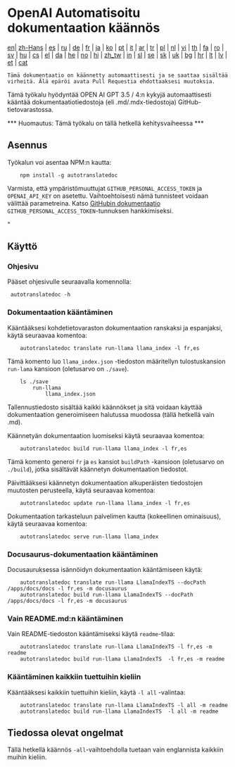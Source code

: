 
# OpenAI Automatisoitu dokumentaation käännös

[en](../README.md)| [zh-Hans](/i18n/README_zh-Hans.md) | [es](/i18n/README_es.md) | [ru](/i18n/README_ru.md) | [de](/i18n/README_de.md) | [fr](/i18n/README_fr.md) | [ja](/i18n/README_ja.md) | [ko](/i18n/README_ko.md) | [pt](/i18n/README_pt.md) | [it](/i18n/README_it.md) | [ar](/i18n/README_ar.md) | [tr](/i18n/README_tr.md) | [pl](/i18n/README_pl.md) | [nl](/i18n/README_nl.md) | [vi](/i18n/README_vi.md) | [th](/i18n/README_th.md) | [fa](/i18n/README_fa.md) | [ro](/i18n/README_ro.md) | [sv](/i18n/README_sv.md) | [hu](/i18n/README_hu.md) | [cs](/i18n/README_cs.md) | [el](/i18n/README_el.md) | [da](/i18n/README_da.md) | [he](/i18n/README_he.md) | [no](/i18n/README_no.md) | [hi](/i18n/README_hi.md) | [zh_tw](/i18n/README_zh_tw.md) | [in](/i18n/README_in.md) | [sl](/i18n/README_sl.md) | [se](/i18n/README_se.md) | [sk](/i18n/README_sk.md) | [uk](/i18n/README_uk.md) | [bg](/i18n/README_bg.md) | [hr](/i18n/README_hr.md) | [lt](/i18n/README_lt.md) | [lv](/i18n/README_lv.md) | [et](/i18n/README_et.md) | [cat](/i18n/README_cat.md) 

```Tämä dokumentaatio on käännetty automaattisesti ja se saattaa sisältää virheitä. Älä epäröi avata Pull Requestia ehdottaaksesi muutoksia.```


Tämä työkalu hyödyntää OPEN AI GPT 3.5 / 4:n kykyjä automaattisesti kääntää dokumentaatiotiedostoja (eli .md/.mdx-tiedostoja) GitHub-tietovarastossa.

*** Huomautus: Tämä työkalu on tällä hetkellä kehitysvaiheessa ***


## Asennus

Työkalun voi asentaa NPM:n kautta:


```
    npm install -g autotranslatedoc
```

Varmista, että ympäristömuuttujat `GITHUB_PERSONAL_ACCESS_TOKEN` ja `OPENAI_API_KEY` on asetettu. Vaihtoehtoisesti nämä tunnisteet voidaan välittää parametreina. Katso [GitHubin dokumentaatio](https://docs.github.com/en/github/authenticating-to-github/creating-a-personal-access-token) `GITHUB_PERSONAL_ACCESS_TOKEN`-tunnuksen hankkimiseksi.


"
## Käyttö

### Ohjesivu
Pääset ohjesivulle seuraavalla komennolla:
```
 autotranslatedoc -h
```
### Dokumentaation kääntäminen

Kääntääksesi kohdetietovaraston dokumentaation ranskaksi ja espanjaksi, käytä seuraavaa komentoa:
```
    autotranslatedoc translate run-llama llama_index -l fr,es
```

Tämä komento luo `llama_index.json` -tiedoston määritellyn tulostuskansion `run-lama` kansioon (oletusarvo on `./save`).
```
    ls ./save
        run-llama
            llama_index.json 
```
Tallennustiedosto sisältää kaikki käännökset ja sitä voidaan käyttää dokumentaation generoimiseen halutussa muodossa (tällä hetkellä vain .md).

Käännetyän dokumentaation luomiseksi käytä seuraavaa komentoa:

```
    autotranslatedoc build run-llama llama_index -l fr,es
```

Tämä komento generoi `fr` ja `es` kansiot `buildPath` -kansioon (oletusarvo on `./build`), jotka sisältävät käännetyn dokumentaation tiedostot.

Päivittääksesi käännetyn dokumentaation alkuperäisten tiedostojen muutosten perusteella, käytä seuraavaa komentoa:

```
    autotranslatedoc update run-llama llama_index -l fr,es
```

Dokumentaation tarkasteluun palvelimen kautta (kokeellinen ominaisuus), käytä seuraavaa komentoa:
```
    autotranslatedoc serve run-llama llama_index
```
### Docusaurus-dokumentaation kääntäminen

Docusauruksessa isännöidyn dokumentaation kääntämiseen käytä:

```
    autotranslatedoc translate run-llama LlamaIndexTS --docPath /apps/docs/docs -l fr,es -m docusaurus
    autotranslatedoc build run-llama LlamaIndexTS --docPath /apps/docs/docs -l fr,es -m docusaurus
```
### Vain README.md:n kääntäminen

Vain README-tiedoston kääntämiseksi käytä `readme`-tilaa:

```
    autotranslatedoc translate run-llama LlamaIndexTS -l fr,es -m readme
    autotranslatedoc build run-llama LlamaIndexTS  -l fr,es -m readme
```
### Kääntäminen kaikkiin tuettuihin kieliin

Kääntääksesi kaikkiin tuettuihin kieliin, käytä `-l all` -valintaa:

```
    autotranslatedoc translate run-llama LlamaIndexTS -l all -m readme
    autotranslatedoc build run-llama LlamaIndexTS  -l all -m readme
```
## Tiedossa olevat ongelmat

Tällä hetkellä käännös `-all`-vaihtoehdolla tuetaan vain englannista kaikkiin muihin kieliin.
